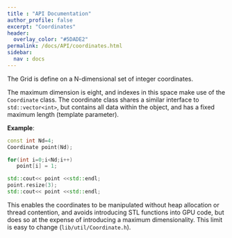 ```yaml
---
title : "API Documentation"
author_profile: false
excerpt: "Coordinates"
header:
  overlay_color: "#5DADE2"
permalink: /docs/API/coordinates.html
sidebar:
  nav : docs
---
```


The Grid is define on a N-dimensional set of integer coordinates. 

The maximum dimension is eight, and indexes in this space make use of the `Coordinate` class.
The coordinate class shares a similar interface to `std::vector<int>`, but contains all data within the
object, and has a fixed maximum length (template parameter).

**Example**:

```c++
const int Nd=4;
Coordinate point(Nd);

for(int i=0;i<Nd;i++) 
   point[i] = 1;

std::cout<< point <<std::endl;
point.resize(3);
std::cout<< point <<std::endl;
```

This enables the coordinates to be manipulated without heap allocation or thread contention,
and avoids introducing STL functions into GPU code, but does so at the expense of introducing
a maximum dimensionality. This limit is easy to change (`lib/util/Coordinate.h`).
